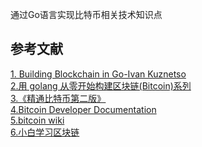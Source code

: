 通过Go语言实现比特币相关技术知识点  

参考文献
---
[1. Building Blockchain in Go-Ivan Kuznetso](https://jeiwan.net/)  
[2.用 golang 从零开始构建区块链(Bitcoin)系列](https://liuchengxu.gitbooks.io/blockchain-tutorial/content/)  
[3.《精通比特币第二版》](https://book.8btc.com/books/6/masterbitcoin2cn/_book/trans-preface.html)  
[4.Bitcoin Developer Documentation](https://developer.bitcoin.org/)  
[5.bitcoin wiki](https://en.bitcoin.it/wiki/Main_Page)  
[6.小白学习区块链](https://www.jianshu.com/c/6277257ba30a)
